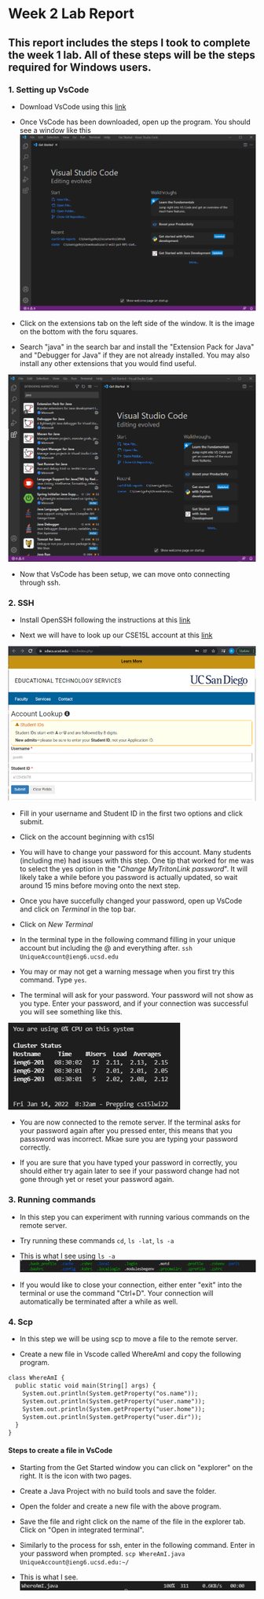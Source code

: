 # Week 2 Lab Report
## This report includes the steps I took to complete the week 1 lab. All of these steps will be the steps required for Windows users.

### 1. Setting up VsCode

* Download VsCode using this [link](https://code.visualstudio.com/download)

* Once VsCode has been downloaded, open up the program. You should see a window like this 
![Image](lab-report-1-ss/VsCode_ss.png)

* Click on the extensions tab on the left side of the window. It is the image on the bottom with the foru squares.

* Search "java" in the search bar and install the "Extension Pack for Java" and "Debugger for Java" if they are not already installed. You may also install any other extensions that you would find useful.

![Image](lab-report-1-ss/VsCode_ext_ss.png)

* Now that VsCode has been setup, we can move onto connecting through ssh.


### 2. SSH

* Install OpenSSH following the instructions at this [link](https://docs.microsoft.com/en-us/windows-server/administration/openssh/openssh_install_firstuse#install-openssh-using-windows-settings)

* Next we will have to look up our CSE15L account at this [link](https://sdacs.ucsd.edu/~icc/index.php)

![Image](lab-report-1-ss/Account_lookup_ss.png)

* Fill in your username and Student ID in the first two options and click submit.

* Click on the account beginning with cs15l

* You will have to change your password for this account. Many students (including me) had issues with this step. One tip that worked for me was to select the yes option in the "*Change MyTritonLink password*". It will likely take a while before you password is actually updated, so wait around 15 mins before moving onto the next step.

* Once you have succefully changed your password, open up VsCode and click on *Terminal* in the top bar.

* Click on *New Terminal*

* In the terminal type in the following command filling in your unique account but including the @ and everything after.
`ssh UniqueAccount@ieng6.ucsd.edu`

* You may or may not get a warning message when you first try this command. Type `yes`.

* The terminal will ask for your password. Your password will not show as you type. Enter your password, and if your connection was successful you will see something like this.

![Image](lab-report-1-ss/ssh_connected_ss.png)

* You are now connected to the remote server. If the terminal asks for your password again after you pressed enter, this means that you passsword was incorrect. Mkae sure you are typing your password correctly. 

* If you are sure that you have typed your password in correctly, you should either try again later to see if your password change had not gone through yet or reset your password again.

### 3. Running commands

* In this step you can experiment with running various commands on the remote server.

* Try running these commands 
`cd`, `ls -lat`, `ls -a`

* This is what I see using `ls -a`
![Image](lab-report-1-ss/ls_a_ss.png)

* If you would like to close your connection, either enter "exit" into the terminal or use the command "Ctrl+D". Your connection will automatically be terminated after a while as well.

### 4. Scp

* In this step we will be using scp to move a file to the remote server. 

* Create a new file in Vscode called WhereAmI and copy the following program.

```
class WhereAmI {
  public static void main(String[] args) {
    System.out.println(System.getProperty("os.name"));
    System.out.println(System.getProperty("user.name"));
    System.out.println(System.getProperty("user.home"));
    System.out.println(System.getProperty("user.dir"));
  }
}
```
#### Steps to create a file in VsCode
* Starting from the Get Started window you can click on "explorer" on the right. It is the icon with two pages.

* Create a Java Project with no build tools and save the folder. 

* Open the folder and create a new file with the above program.

* Save the file and right click on the name of the file in the explorer tab. Click on "Open in integrated terminal".

* Similarly to the process for ssh, enter in the following command. Enter in your password when prompted.
`scp WhereAmI.java UniqueAccount@ieng6.ucsd.edu:~/`

* This is what I see.
![Image](lab-report-1-ss/scp_ss.png)